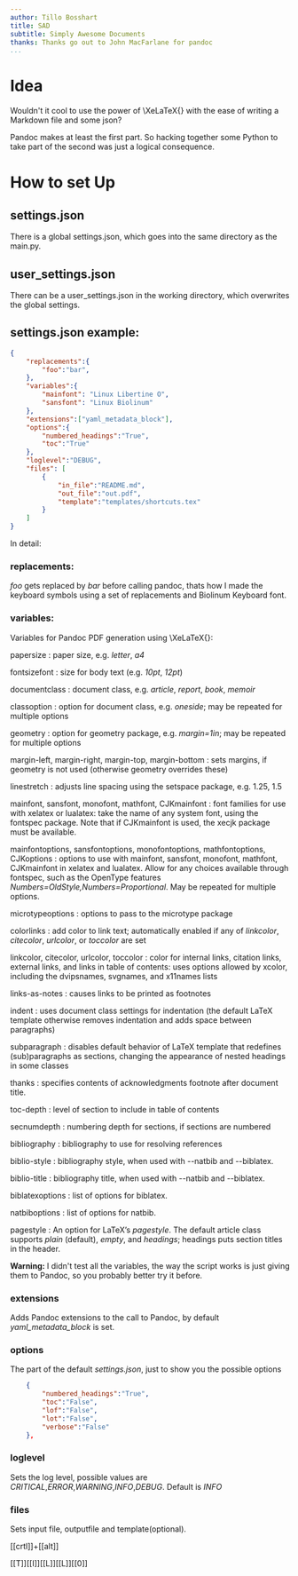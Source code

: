 ```yaml
---
author: Tillo Bosshart
title: SAD
subtitle: Simply Awesome Documents
thanks: Thanks go out to John MacFarlane for pandoc
...
```


# Idea

Wouldn't it cool to use the power of \XeLaTeX{} with the ease of writing a Markdown file and some json?

Pandoc makes at least the first part. So hacking together some Python to take part of the second was just a logical consequence.

# How to set Up
	
## settings.json

There is a global settings.json, which goes into the same directory as the main.py.

## user_settings.json

There can be a user_settings.json in the working directory, which overwrites the global settings.

## settings.json example:

~~~~~~~~~json
{
	"replacements":{
		"foo":"bar",
	},
	"variables":{
		"mainfont": "Linux Libertine O",
		"sansfont": "Linux Biolinum"
	},
	"extensions":["yaml_metadata_block"],
	"options":{
		"numbered_headings":"True",
		"toc":"True"
	},
	"loglevel":"DEBUG",
	"files": [
		{
			"in_file":"README.md",
			"out_file":"out.pdf",
			"template":"templates/shortcuts.tex"
		}
	]
}
~~~~~~~~~~~~~~

In detail:

### replacements:

*foo* gets replaced by *bar* before calling pandoc, thats how I made the keyboard symbols using a set of replacements and Biolinum Keyboard font.

### variables: 

Variables for Pandoc PDF generation using  \XeLaTeX{}: 

papersize
:	paper size, e.g. *letter*, *a4*

fontsizefont
:	size for body text (e.g. *10pt*, *12pt*)

documentclass
:	document class, e.g. *article*, *report*, *book*, *memoir*

classoption
:	option for document class, e.g. *oneside*; may be repeated for multiple options

geometry
:	option for geometry package, e.g. *margin=1in*; may be repeated for multiple options

margin-left, margin-right, margin-top, margin-bottom
:	sets margins, if geometry is not used (otherwise geometry overrides these)

linestretch
:	adjusts line spacing using the setspace package, e.g. 1.25, 1.5

mainfont, sansfont, monofont, mathfont, CJKmainfont
:	font families for use with xelatex or lualatex: take the name of any system font, using the fontspec package. Note that if CJKmainfont is used, the xecjk package must be available.

mainfontoptions, sansfontoptions, monofontoptions, mathfontoptions, CJKoptions
:	options to use with mainfont, sansfont, monofont, mathfont, CJKmainfont in xelatex and lualatex. Allow for any choices available through fontspec, such as the OpenType features *Numbers=OldStyle,Numbers=Proportional*. May be repeated for multiple options.

microtypeoptions
:	options to pass to the microtype package

colorlinks
:	add color to link text; automatically enabled if any of *linkcolor*, *citecolor*, *urlcolor*, or *toccolor* are set

linkcolor, citecolor, urlcolor, toccolor
:	color for internal links, citation links, external links, and links in table of contents: uses options allowed by xcolor, including the dvipsnames, svgnames, and x11names lists

links-as-notes
:	causes links to be printed as footnotes

indent
:	uses document class settings for indentation (the default LaTeX template otherwise removes indentation and adds space between paragraphs)

subparagraph
:	disables default behavior of LaTeX template that redefines (sub)paragraphs as sections, changing the appearance of nested headings in some classes

thanks
:	specifies contents of acknowledgments footnote after document title.

toc-depth
:	level of section to include in table of contents

secnumdepth
:	numbering depth for sections, if sections are numbered

bibliography
:	bibliography to use for resolving references

biblio-style
:	bibliography style, when used with --natbib and --biblatex.

biblio-title
:	bibliography title, when used with --natbib and --biblatex.

biblatexoptions
:	list of options for biblatex.

natbiboptions
:	list of options for natbib.

pagestyle
:	An option for LaTeX’s *pagestyle*. The default article class supports *plain* (default), *empty*, and *headings*; headings puts section titles in the header.

**Warning:** I didn't test all the variables, the way the script works is just giving them to Pandoc, so you probably better try it before.

### extensions

Adds Pandoc extensions to the call to Pandoc, by default *yaml_metadata_block* is set.

### options

The part of the default *settings.json*, just to show you the possible options

~~~~~json
	{
		"numbered_headings":"True",
		"toc":"False",
		"lof":"False",
		"lot":"False",
		"verbose":"False"
	},
~~~~~~~


### loglevel

Sets the log level, possible values are *CRITICAL*,*ERROR*,*WARNING*,*INFO*,*DEBUG*. Default is *INFO*

### files

Sets input file, outputfile and template(optional).


[[crtl]]+[[alt]]

[[T]][[I]][[L]][[L]][[0]]
